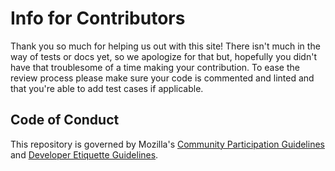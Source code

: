 # Info for Contributors

Thank you so much for helping us out with this site!
There isn't much in the way of tests or docs yet, so we apologize for that but, hopefully you didn't have that troublesome of a time making your contribution.
To ease the review process please make sure your code is commented and linted and that you're able to add test cases if applicable.

Code of Conduct
---------------

This repository is governed by Mozilla's [Community Participation Guidelines][participation] and [Developer Etiquette Guidelines][etiquette].

[participation]: https://github.com/metalcanine/arewecontentwin32kstill/blob/master/CODE_OF_CONDUCT.md
[etiquette]: https://bugzilla.mozilla.org/page.cgi?id=etiquette.html
